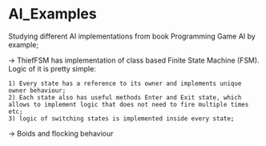 # AI_Examples
Studying different AI implementations from book Programming Game AI by example;

-> ThiefFSM has implementation of class based Finite State Machine (FSM). Logic of it is pretty simple:

    1) Every state has a reference to its owner and implements unique owner behaviour;
    2) Each state also has useful methods Enter and Exit state, which allows to implement logic that does not need to fire multiple times etc;
    3) logic of switching states is implemented inside every state;
    
-> Boids and flocking behaviour
